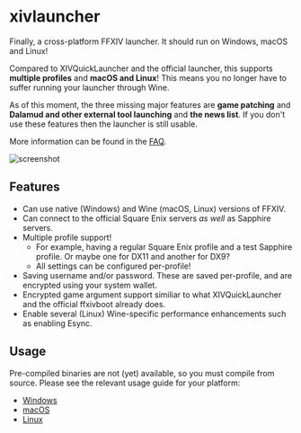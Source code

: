 # xivlauncher

Finally, a cross-platform FFXIV launcher. It should run on Windows, macOS and Linux!

Compared to XIVQuickLauncher and the official launcher, this supports
**multiple profiles** and **macOS and Linux**! This means you no longer
have to suffer running your launcher through Wine.

As of this moment, the three missing major features are **game patching** and **Dalamud and other external tool launching** and **the news list**.
If you don't use these features then the launcher is still usable.

More information can be found in the [FAQ](https://github.com/redstrate/xivlauncher/wiki/Frequently-Asked-Questions).

![screenshot](https://github.com/redstrate/xivlauncher/blob/main/misc/screenshot.png?raw=true)

## Features
* Can use native (Windows) and Wine (macOS, Linux) versions of FFXIV.
* Can connect to the official Square Enix servers _as well_ as Sapphire servers.
* Multiple profile support!
  * For example, having a regular Square Enix profile and a test Sapphire profile. Or maybe one for DX11 and another for DX9?
  * All settings can be configured per-profile! 
* Saving username and/or password. These are saved per-profile, and are encrypted using your system wallet.
* Encrypted game argument support similiar to what XIVQuickLauncher and the official ffxivboot already does.
* Enable several (Linux) Wine-specific performance enhancements such as enabling Esync.

## Usage
Pre-compiled binaries are not (yet) available, so you must compile from source. Please see the relevant
usage guide for your platform:
* [Windows](https://github.com/redstrate/xivlauncher/wiki/Windows-Usage)
* [macOS](https://github.com/redstrate/xivlauncher/wiki/macOS-Usage)
* [Linux](https://github.com/redstrate/xivlauncher/wiki/Linux-Usage)
